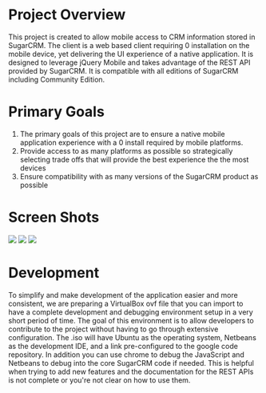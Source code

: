 # Project Overview #
This project is created to allow mobile access to CRM information stored in SugarCRM. The client is a web based client requiring 0 installation on the mobile device, yet delivering the UI experience of a native application. It is designed to leverage jQuery Mobile and takes advantage of the REST API provided by SugarCRM. It is compatible with all editions of SugarCRM including Community Edition.

# Primary Goals #
  1. The primary goals of this project are to ensure a native mobile application experience with a 0 install required by mobile platforms.
  1. Provide access to as many platforms as possible so strategically selecting trade offs that will provide the best experience the the most devices
  1. Ensure compatibility with as many versions of the SugarCRM product as possible

# Screen Shots #
<img src='http://www.sugarforge.org/screenshots/screenshot.php/1095/2194/thumbnail/iOS_Main_Screen.jpg'>
<img src='http://www.sugarforge.org/screenshots/screenshot.php/1095/2195/thumbnail/Android_Accounts_List.jpg'> <img src='http://www.sugarforge.org/screenshots/screenshot.php/1095/2198/thumbnail/WebOS_Accounts_Info_Expanded.jpg'>

<h1>Development</h1>
To simplify and make development of the application easier and more consistent, we are preparing a VirtualBox ovf file that you can import to have a complete development and debugging environment setup in a very short period of time. The goal of this environment is to allow developers to contribute to the project without having to go through extensive configuration. The .iso will have Ubuntu as the operating system, Netbeans as the development IDE, and a link pre-configured to the google code repository. In addition you can use chrome to debug the JavaScript and Netbeans to debug into the core SugarCRM code if needed. This is helpful when trying to add new features and the documentation for the REST APIs is not complete or you're not clear on how to use them.